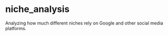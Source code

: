 # niche_analysis
Analyzing how much different niches rely on Google and other social media platforms.
